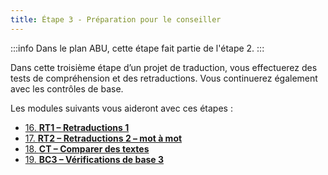 ```yaml
---
title: Étape 3 - Préparation pour le conseiller
---
```

:::info
Dans le plan ABU, cette étape fait partie de l'étape 2.
:::

Dans cette troisième étape d’un projet de traduction, vous effectuerez des tests de compréhension et des retraductions. Vous continuerez également avec les contrôles de base.

Les modules suivants vous aideront avec ces étapes :

-  [16. **RT1 – Retraductions 1**](16.BT1.md)
-  [17. **RT2 – Retraductions 2 – mot à mot**](17.BT2.md)
-  [18. **CT – Comparer des textes**](18.CT.md)
-  [19. **BC3 – Vérifications de base 3**](19.BC3.md)

